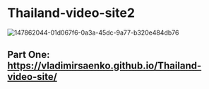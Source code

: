 # Thailand-video-site2

![147862044-01d067f6-0a3a-45dc-9a77-b320e484db76](https://user-images.githubusercontent.com/56477695/148615219-47cf61e3-ade1-4a72-9f4a-9014ee134bb1.png)

## Part One: https://vladimirsaenko.github.io/Thailand-video-site/
